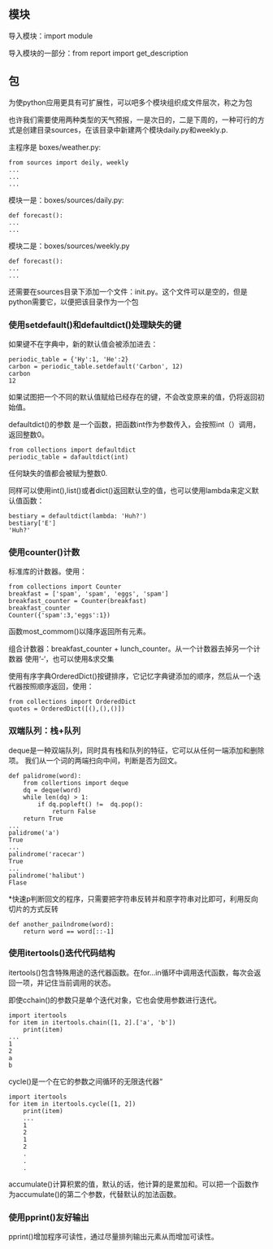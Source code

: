## 模块
导入模块：import module

导入模块的一部分：from report import get_description
## 包
为使python应用更具有可扩展性，可以吧多个模块组织成文件层次，称之为包

也许我们需要使用两种类型的天气预报，一是次日的，二是下周的，一种可行的方式是创建目录sources，在该目录中新建两个模块daily.py和weekly.p.

主程序是 boxes/weather.py:

    from sources import deily, weekly
    ...
    ...
    ...
模块一是：boxes/sources/daily.py:

    def forecast():
    ...
    ...
模块二是：boxes/sources/weekly.py

    def forecast():
    ...
    ...
还需要在sources目录下添加一个文件：init.py。这个文件可以是空的，但是python需要它，以便把该目录作为一个包

### 使用setdefault()和defaultdict()处理缺失的键

如果键不在字典中，新的默认值会被添加进去：

    periodic_table = {'Hy':1, 'He':2}
    carbon = periodic_table.setdefault('Carbon', 12)
    carbon
    12
如果试图把一个不同的默认值赋给已经存在的键，不会改变原来的值，仍将返回初始值。

defaultdict()的参数 是一个函数，把函数int作为参数传入，会按照int（）调用，返回整数0。

    from collections import defaultdict
    periodic_table = dafaultdict(int)
任何缺失的值都会被赋为整数0.

同样可以使用int(),list()或者dict()返回默认空的值，也可以使用lambda来定义默认值函数：

    bestiary = defaultdict(lambda: 'Huh?')
    bestiary['E']
    'Huh?'
### 使用counter()计数
标准库的计数器。使用：

    from collections import Counter
    breakfast = ['spam', 'spam', 'eggs', 'spam']
    breakfast_counter = Counter(breakfast)
    breakfast_counter 
    Counter({'spam':3,'eggs':1})
函数most_commom()以降序返回所有元素。

组合计数器：breakfast_counter + lunch_counter。从一个计数器去掉另一个计数器 使用‘-‘，也可以使用&求交集

使用有序字典OrderedDict()按键排序，它记忆字典键添加的顺序，然后从一个迭代器按照顺序返回，使用：

    from collections import OrderedDict
    quotes = OrderedDict([(),(),()])
### 双端队列：栈+队列

deque是一种双端队列，同时具有栈和队列的特征，它可以从任何一端添加和删除项。
我们从一个词的两端扫向中间，判断是否为回文。

    def palidrome(word):
        from collertions import deque
        dq = deque(word)
        while len(dq) > 1:
            if dq.popleft() !=  dq.pop():
                return False
        return True
    ...
    palidrome('a')
    True
    ...
    palindrome('racecar')
    True
    ...
    palindrome('halibut')
    Flase
*快速p判断回文的程序，只需要把字符串反转并和原字符串对比即可，利用反向切片的方式反转

    def another_pailndrome(word):
        return word == word[::-1]
### 使用itertools()迭代代码结构
itertools()包含特殊用途的迭代器函数。在for...in循环中调用迭代函数，每次会返回一项，并记住当前调用的状态。


即使cchain()的参数只是单个迭代对象，它也会使用参数进行迭代。

    import itertools
    for item in itertools.chain([1, 2].['a', 'b'])
        print(item)
    ...
    1
    2
    a
    b
cycle()是一个在它的参数之间循环的无限迭代器“

    import itertools
    for item in itertools.cycle([1, 2])
        print(item)
        ...
        1
        2
        1
        2
        .
        .
        .
accumulate()计算积累的值，默认的话，他计算的是累加和。可以把一个函数作为accumulate()的第二个参数，代替默认的加法函数。
### 使用pprint()友好输出
pprint()增加程序可读性，通过尽量排列输出元素从而增加可读性。